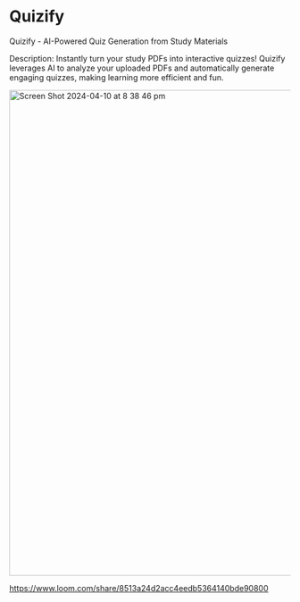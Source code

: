# Quizify
Quizify - AI-Powered Quiz Generation from Study Materials

Description:
Instantly turn your study PDFs into interactive quizzes! Quizify leverages AI to analyze your uploaded PDFs and automatically generate engaging quizzes, making learning more efficient and fun.

<img width="870" alt="Screen Shot 2024-04-10 at 8 38 46 pm" src="https://github.com/supriyamk2/Quizify/assets/62048223/4d391401-0eec-4f22-84dd-435abd518ed0">


https://www.loom.com/share/8513a24d2acc4eedb5364140bde90800
